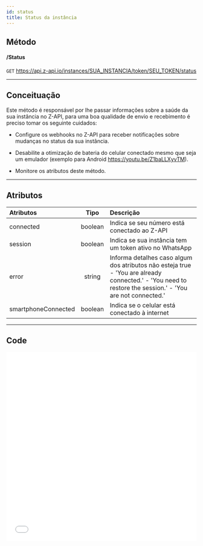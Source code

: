```yaml
---
id: status
title: Status da instância
---
```


## Método

#### /Status

`GET` https://api.z-api.io/instances/SUA_INSTANCIA/token/SEU_TOKEN/status

---

## Conceituação

Este método é responsável por lhe passar informações sobre a saúde da sua instância no Z-API, para uma boa qualidade de envio e recebimento é preciso tomar os seguinte cuidados:

- Configure os webhooks no Z-API para receber notificações sobre mudanças no status da sua instância.

- Desabilite a otimização de bateria do celular conectado mesmo que seja um emulador (exemplo para Android https://youtu.be/Z1baLLXyvTM).

- Monitore os atributos deste método.

---

## Atributos

| Atributos | Tipo | Descrição |
| :-- | :-: | :-- |
| connected | boolean | Indica se seu número está conectado ao Z-API |
| session | boolean | Indica se sua instância tem um token ativo no WhatsApp |
| error | string | Informa detalhes caso algum dos atributos não esteja true - 'You are already connected.' - 'You need to restore the session.' - 'You are not connected.' |
| smartphoneConnected | boolean | Indica se o celular está conectado à internet |

---

## Code

<iframe src="//api.apiembed.com/?source=https://rawcdn.githack.com/Z-API/z-api-docs/15e8d4dc8e2ad7a112d534cc731a1c6961f1be7a/json-examples/instance-status.json&targets=all" frameborder="0" scrolling="no" width="100%" height="500px" seamless></iframe>
